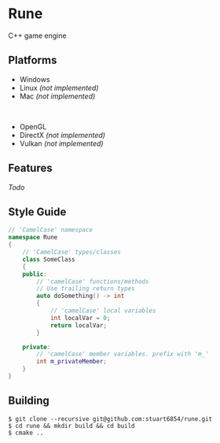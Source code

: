 # Rune

C++ game engine

## Platforms
- Windows
- Linux *(not implemented)*
- Mac *(not implemented)*

<br>

- OpenGL
- DirectX *(not implemented)*
- Vulkan *(not implemented)*

## Features

*Todo*

## Style Guide

```C++
// 'CamelCase' namespace
namespace Rune
{
    // 'CamelCase' types/classes
    class SomeClass
    {
    public:
        // 'camelCase' functions/methods
        // Use trailing return types
        auto doSomething() -> int
        {
            // 'camelCase' local variables
            int localVar = 0;
            return localVar;
        }

    private:
        // 'camelCase' member variables. prefix with 'm_'
        int m_privateMember;
    }
}
```

## Building

```
$ git clone --recursive git@github.com:stuart6854/rune.git
$ cd rune && mkdir build && cd build
$ cmake ..
```